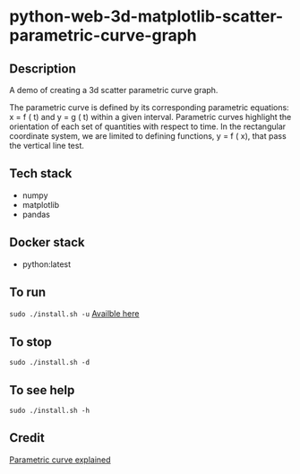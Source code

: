 # python-web-3d-matplotlib-scatter-parametric-curve-graph

## Description
A demo of creating a 3d scatter parametric curve graph.

The parametric curve is defined by its corresponding parametric equations: x = f ( t) and y = g ( t) within a given interval. Parametric curves highlight the orientation of each set of quantities with respect to time. In the rectangular coordinate system, we are limited to defining functions, y = f ( x), that pass the vertical line test.

## Tech stack
- numpy
- matplotlib
- pandas

## Docker stack
- python:latest

## To run
`sudo ./install.sh -u`
[Availble here](http://localhost)

## To stop
`sudo ./install.sh -d`

## To see help
`sudo ./install.sh -h`

## Credit
[Parametric curve explained](https://www.storyofmathematics.com/parametric-curves/)